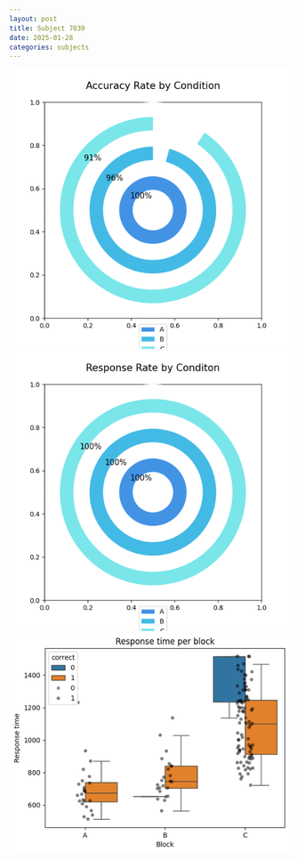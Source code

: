 ```yaml
---
layout: post
title: Subject 7039
date: 2025-01-28
categories: subjects
---
```


![](data/7039/run-8/7039_accuracy_rate.png)
![](data/7039/run-8/7039_response_rate.png)
![](data/7039/run-8/7039_rt.png)
